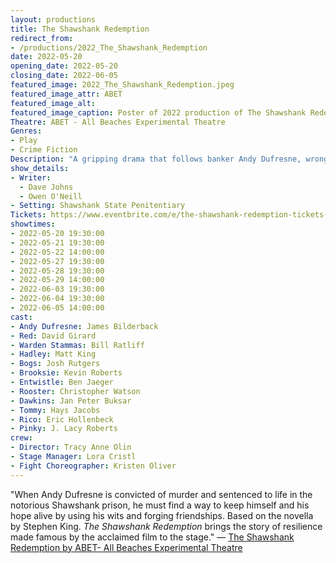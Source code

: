 ```yaml
---
layout: productions
title: The Shawshank Redemption
redirect_from:
- /productions/2022_The_Shawshank_Redemption
date: 2022-05-20
opening_date: 2022-05-20
closing_date: 2022-06-05
featured_image: 2022_The_Shawshank_Redemption.jpeg
featured_image_attr: ABET
featured_image_alt:
featured_image_caption: Poster of 2022 production of The Shawshank Redemption
Theatre: ABET - All Beaches Experimental Theatre
Genres: 
- Play
- Crime Fiction
Description: "A gripping drama that follows banker Andy Dufresne, wrongfully convicted for murder, as he navigates life in Shawshank Prison. Over the years, he forms an unlikely friendship with fellow inmate Red and quietly hatches a daring escape plan, all while imparting hope to those around him."
show_details:
- Writer: 
  - Dave Johns
  - Owen O'Neill
- Setting: Shawshank State Penitentiary
Tickets: https://www.eventbrite.com/e/the-shawshank-redemption-tickets-169122663439?aff=erelexpmlt
showtimes:
- 2022-05-20 19:30:00
- 2022-05-21 19:30:00
- 2022-05-22 14:00:00
- 2022-05-27 19:30:00
- 2022-05-28 19:30:00
- 2022-05-29 14:00:00
- 2022-06-03 19:30:00
- 2022-06-04 19:30:00
- 2022-06-05 14:00:00
cast:
- Andy Dufresne: James Bilderback
- Red: David Girard
- Warden Stammas: Bill Ratliff
- Hadley: Matt King
- Bogs: Josh Rutgers
- Brooksie: Kevin Roberts
- Entwistle: Ben Jaeger
- Rooster: Christopher Watson
- Dawkins: Jan Peter Buksar
- Tommy: Hays Jacobs
- Rico: Eric Hollenbeck
- Pinky: J. Lacy Roberts
crew:
- Director: Tracy Anne Olin
- Stage Manager: Lora Cristl
- Fight Choreographer: Kristen Oliver
---
```

"When Andy Dufresne is convicted of murder and sentenced to life in the notorious Shawshank prison, he must find a way to keep himself and his hope alive by using his wits and forging friendships. Based on the novella by Stephen King. *The Shawshank Redemption* brings the story of resilience made famous by the acclaimed film to the stage." — [The Shawshank Redemption by ABET- All Beaches Experimental Theatre](https://www.eventbrite.com/e/the-shawshank-redemption-tickets-169122663439)
